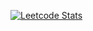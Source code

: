 [![Leetcode Stats](https://leetcard.jacoblin.cool/Dropps07?theme=dark&font=Poppins)](https://leetcode.com/dropps07)
